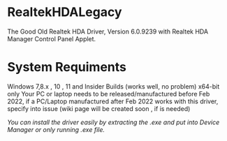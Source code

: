 # RealtekHDALegacy
The Good Old Realtek HDA Driver, Version 6.0.9239 with Realtek HDA Manager Control Panel Applet.

# System Requiments
Windows 7,8.x , 10 , 11 and Insider Builds (works well, no problem) x64-bit only
Your PC or laptop needs to be released/manufactured before Feb 2022, if a PC/Laptop manufactured after Feb 2022 works with this driver, specify into issue (wiki page will be created soon , if is needed)

_You can install the driver easily by extracting the .exe and put into Device Manager or only running .exe file._
